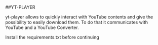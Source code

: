 ##YT-PLAYER

yt-player allows to quickly interact with YouTube contents and give the possibility to easily download them. 
To do that it communicates with YouTube and a YouTube Converter.

Install the requirements.txt before continuing
